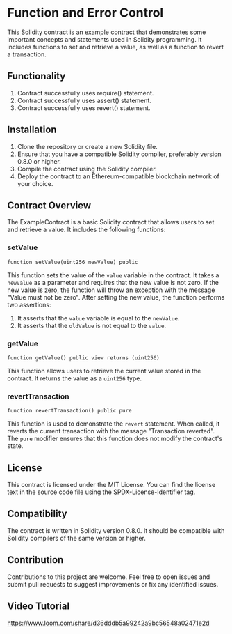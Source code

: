 # Function and Error Control

This Solidity contract is an example contract that demonstrates some important concepts and statements used in Solidity programming. It includes functions to set and retrieve a value, as well as a function to revert a transaction.

## Functionality
1. Contract successfully uses require() statement.
2. Contract successfully uses assert() statement.
3. Contract successfully uses revert() statement.

## Installation

1. Clone the repository or create a new Solidity file.
2. Ensure that you have a compatible Solidity compiler, preferably version 0.8.0 or higher.
3. Compile the contract using the Solidity compiler.
4. Deploy the contract to an Ethereum-compatible blockchain network of your choice.

## Contract Overview

The ExampleContract is a basic Solidity contract that allows users to set and retrieve a value. It includes the following functions:

### setValue

```solidity
function setValue(uint256 newValue) public
```

This function sets the value of the `value` variable in the contract. It takes a `newValue` as a parameter and requires that the new value is not zero. If the new value is zero, the function will throw an exception with the message "Value must not be zero". After setting the new value, the function performs two assertions:

1. It asserts that the `value` variable is equal to the `newValue`.
2. It asserts that the `oldValue` is not equal to the `value`.

### getValue

```solidity
function getValue() public view returns (uint256)
```

This function allows users to retrieve the current value stored in the contract. It returns the value as a `uint256` type.

### revertTransaction

```solidity
function revertTransaction() public pure
```

This function is used to demonstrate the `revert` statement. When called, it reverts the current transaction with the message "Transaction reverted". The `pure` modifier ensures that this function does not modify the contract's state.

## License

This contract is licensed under the MIT License. You can find the license text in the source code file using the SPDX-License-Identifier tag.

## Compatibility

The contract is written in Solidity version 0.8.0. It should be compatible with Solidity compilers of the same version or higher.

## Contribution

Contributions to this project are welcome. Feel free to open issues and submit pull requests to suggest improvements or fix any identified issues.

## Video Tutorial
https://www.loom.com/share/d36dddb5a99242a9bc56548a02471e2d
